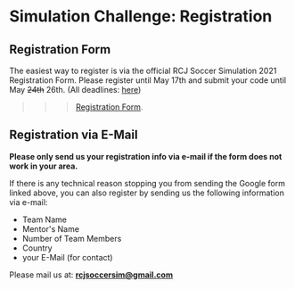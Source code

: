 # Simulation Challenge: Registration

## Registration Form

The easiest way to register is via the official RCJ Soccer Simulation 2021 Registration Form.
Please register until May 17th and submit your code until May ~~24th~~ 26th. (All deadlines: [here](qualification.md))

>>> [Registration Form](https://docs.google.com/forms/d/1Gs7Mfv9m9dpA1mU-yp0OiOo_VdgIJlSWp3S6IqPnk-k).


## Registration via E-Mail

**Please only send us your registration info via e-mail if the form does not work in your area.**  

If there is any technical reason stopping you from sending the Google form linked above,
you can also register by sending us the following information via e-mail:

- Team Name
- Mentor's Name
- Number of Team Members
- Country
- your E-Mail (for contact)

Please mail us at: **rcjsoccersim@gmail.com**
